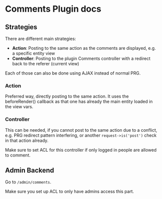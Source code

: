 # Comments Plugin docs

## Strategies
There are different main strategies:

- **Action**: Posting to the same action as the comments are displayed, e.g. a specific entity view
- **Controller**: Posting to the plugin Comments controller with a redirect back to the referer (current view)

Each of those can also be done using AJAX instead of normal PRG.

### Action

Preferred way, directly posting to the same action.
It uses the beforeRender() callback as that one has already the main entity loaded in the view vars.



### Controller

This can be needed, if you cannot post to the same action due to a conflict, e.g.
PRG redirect pattern interfering, or another `request->is('post')` check in that action already.

Make sure to set ACL for this controller if only logged in people are allowed to comment.

## Admin Backend
Go to `/admin/comments`.

Make sure you set up ACL to only have admins access this part.
